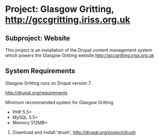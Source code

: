 Project: Glasgow Gritting, http://gccgritting.iriss.org.uk
==========================================================

Subproject: Website
-------------------

This project is an installation of the Drupal content management system which 
powers the Glasgow Gritting website http://gccgritting.iriss.org.uk 

System Requirements
-------------------
Glasgow Gritting runs on Drupal version 7.

http://drupal.org/requirements

Minimum recommended system for Glasgow Gritting
* PHP 5.3+
* MySQL 5.5+
* Memory 512MB+

1. Download and install 'drush', http://drupal.org/project/drush


